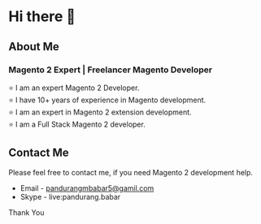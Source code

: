 # Hi there 👋

## About Me
### Magento 2 Expert | Freelancer Magento Developer
⭐️ I am an expert Magento 2 Developer.<br>
⭐️ I have 10+ years of experience in Magento development.<br>
⭐️ I am an expert in Magento 2 extension development.<br>
⭐️ I am a Full Stack Magento 2 developer.<br>


## Contact Me
Please feel free to contact me, if you need Magento 2 development help.

* Email - pandurangmbabar5@gamil.com
* Skype - live:pandurang.babar

Thank You
